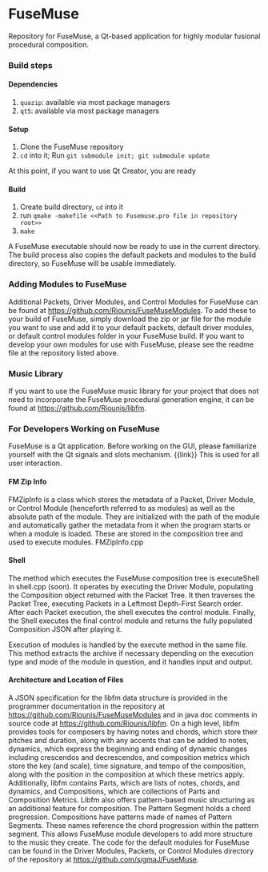 # FuseMuse

Repository for FuseMuse, a Qt-based application for highly modular fusional procedural composition.

### Build steps

#### Dependencies

1. `quazip`: available via most package managers
2. `qt5`: available via most package managers

#### Setup

1. Clone the FuseMuse repository
2. `cd` into it; Run `git submodule init; git submodule update`

At this point, if you want to use Qt Creator, you are ready

#### Build

1. Create build directory, `cd` into it
2. run `qmake -makefile <<Path to Fusemuse.pro file in repository root>>`
3. `make`

A FuseMuse executable should now be ready to use in the current directory.  The build process also copies the default packets and modules to the build directory, so FuseMuse will be usable immediately.

### Adding Modules to FuseMuse

Additional Packets, Driver Modules, and Control Modules for FuseMuse can be found at https://github.com/Riounis/FuseMuseModules. To add these to your build of FuseMuse, simply download the zip or jar file for the module you want to use and add it to your default packets, default driver modules, or default control modules folder in your FuseMuse build. If you want to develop your own modules for use with FuseMuse, please see the readme file at the repository listed above.

### Music Library

If you want to use the FuseMuse music library for your project that does not need to incorporate the FuseMuse procedural generation engine, it can be found at https://github.com/Riounis/libfm.

### For Developers Working on FuseMuse

FuseMuse is a Qt application. Before working on the GUI, please familiarize yourself with the Qt signals and slots mechanism. {{link}} This is used for all user interaction.

#### FM Zip Info

FMZipInfo is a class which stores the metadata of a Packet, Driver Module, or Control Module (henceforth referred to as modules) as well as the absolute path of the module. They are initialized with the path of the module and automatically gather the metadata from it when the program starts or when a module is loaded. These are stored in the composition tree and used to execute modules. FMZipInfo.cpp

#### Shell

The method which executes the FuseMuse composition tree is executeShell in shell.cpp (soon). It operates by executing the Driver Module, populating the Composition object returned with the Packet Tree. It then traverses the Packet Tree, executing Packets in a Leftmost Depth-First Search order. After each Packet execution, the shell executes the control module. Finally, the Shell executes the final control module and returns the fully populated Composition JSON after playing it. 

Execution of modules is handled by the execute method in the same file. This method extracts the archive if necessary depending on the execution type and mode of the module in question, and it handles input and output.

#### Architecture and Location of Files

A JSON specification for the libfm data structure is provided in the programmer documentation in the repository at https://github.com/Riounis/FuseMuseModules and in java doc comments in source code at https://github.com/Riounis/libfm. On a high level, libfm provides tools for composers by having notes and chords, which store their pitches and duration, along with any accents that can be added to notes, dynamics, which express the beginning and ending of dynamic changes including crescendos and decrescendos, and composition metrics which store the key (and scale), time signature, and tempo of the composition, along with the position in the composition at which these metrics apply. Additionally, libfm contains Parts, which are lists of notes, chords, and dynamics, and Compositions, which are collections of Parts and Composition Metrics. Libfm also offers pattern-based music structuring as an additional feature for composition. The Pattern Segment holds a chord progression. Compositions have patterns made of names of Pattern Segments. These names reference the chord progression within the pattern segment. This allows FuseMuse module developers to add more structure to the music they create. The code for the default modules for FuseMuse can be found in the Driver Modules, Packets, or Control Modules directory of the repository at https://github.com/sigmaJ/FuseMuse.
